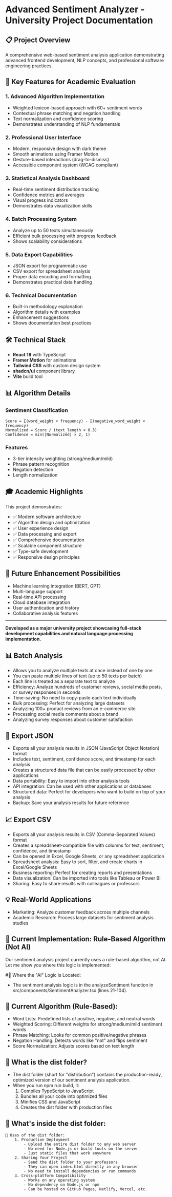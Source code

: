 # Advanced Sentiment Analyzer - University Project Documentation

## 📋 Project Overview

A comprehensive web-based sentiment analysis application demonstrating advanced frontend development, NLP concepts, and professional software engineering practices.

## 🎯 Key Features for Academic Evaluation

### 1. **Advanced Algorithm Implementation**
- Weighted lexicon-based approach with 60+ sentiment words
- Contextual phrase matching and negation handling
- Text normalization and confidence scoring
- Demonstrates understanding of NLP fundamentals

### 2. **Professional User Interface**
- Modern, responsive design with dark theme
- Smooth animations using Framer Motion
- Gesture-based interactions (drag-to-dismiss)
- Accessible component system (WCAG compliant)

### 3. **Statistical Analysis Dashboard**
- Real-time sentiment distribution tracking
- Confidence metrics and averages
- Visual progress indicators
- Demonstrates data visualization skills

### 4. **Batch Processing System**
- Analyze up to 50 texts simultaneously
- Efficient bulk processing with progress feedback
- Shows scalability considerations

### 5. **Data Export Capabilities**
- JSON export for programmatic use
- CSV export for spreadsheet analysis
- Proper data encoding and formatting
- Demonstrates practical data handling

### 6. **Technical Documentation**
- Built-in methodology explanation
- Algorithm details with examples
- Enhancement suggestions
- Shows documentation best practices

## 🛠️ Technical Stack

- **React 18** with TypeScript
- **Framer Motion** for animations
- **Tailwind CSS** with custom design system
- **shadcn/ui** component library
- **Vite** build tool

## 📊 Algorithm Details

### Sentiment Classification
```
Score = Σ(word_weight × frequency) - Σ(negative_word_weight × frequency)
Normalized = Score / (text_length × 0.3)
Confidence = min(|Normalized| × 2, 1)
```

### Features
- 3-tier intensity weighting (strong/medium/mild)
- Phrase pattern recognition
- Negation detection
- Length normalization

## 🎓 Academic Highlights

This project demonstrates:
- ✅ Modern software architecture
- ✅ Algorithm design and optimization
- ✅ User experience design
- ✅ Data processing and export
- ✅ Comprehensive documentation
- ✅ Scalable component structure
- ✅ Type-safe development
- ✅ Responsive design principles

## 🚀 Future Enhancement Possibilities

- Machine learning integration (BERT, GPT)
- Multi-language support
- Real-time API processing
- Cloud database integration
- User authentication and history
- Collaborative analysis features

---

**Developed as a major university project showcasing full-stack development capabilities and natural language processing implementation.**

## 📊 Batch Analysis

- Allows you to analyze multiple texts at once instead of one by one
- You can paste multiple lines of text (up to 50 texts per batch)
- Each line is treated as a separate text to analyze
- Efficiency: Analyze hundreds of customer reviews, social media posts, or survey responses in seconds
- Time-saving: No need to copy-paste each text individually
- Bulk processing: Perfect for analyzing large datasets
- Analyzing 100+ product reviews from an e-commerce site
- Processing social media comments about a brand
- Analyzing survey responses about customer satisfaction


## 📄 Export JSON

- Exports all your analysis results in JSON (JavaScript Object Notation) format
- Includes text, sentiment, confidence score, and timestamp for each analysis
- Creates a structured data file that can be easily processed by other applications
- Data portability: Easy to import into other analysis tools
- API integration: Can be used with other applications or databases
- Structured data: Perfect for developers who want to build on top of your analysis
- Backup: Save your analysis results for future reference


## 📈 Export CSV

- Exports all your analysis results in CSV (Comma-Separated Values) format
- Creates a spreadsheet-compatible file with columns for text, sentiment, confidence, and timestamp
- Can be opened in Excel, Google Sheets, or any spreadsheet application
- Spreadsheet analysis: Easy to sort, filter, and create charts in Excel/Google Sheets
- Business reporting: Perfect for creating reports and presentations
- Data visualization: Can be imported into tools like Tableau or Power BI
- Sharing: Easy to share results with colleagues or professors


## 💡 Real-World Applications

- Marketing: Analyze customer feedback across multiple channels
- Academic Research: Process large datasets for sentiment analysis studies


## 🤖 Current Implementation: Rule-Based Algorithm (Not AI)

Our sentiment analysis project currently uses a rule-based algorithm, not AI. Let me show you where this logic is implemented:

#📍 Where the "AI" Logic is Located:

- The sentiment analysis logic is in the analyzeSentiment function in src/components/SentimentAnalyzer.tsx (lines 21-104). 

## 🧠 Current Algorithm (Rule-Based):
- Word Lists: Predefined lists of positive, negative, and neutral words
- Weighted Scoring: Different weights for strong/medium/mild sentiment words
- Phrase Matching: Looks for common positive/negative phrases
- Negation Handling: Detects words like "not" and flips sentiment
- Score Normalization: Adjusts scores based on text length


## 📁 What is the dist folder?

- The dist folder (short for "distribution") contains the production-ready, optimized version of our sentiment analysis application.
- When you run npm run build, it:
  1. Compiles TypeScript to JavaScript
  2. Bundles all your code into optimized files
  3. Minifies CSS and JavaScript
  4. Creates the dist folder with production files

## 📂 What's inside the dist folder:
    🎯 Uses of the dist folder:
        1. Production Deployment
            - Upload the entire dist folder to any web server
            - No need for Node.js or build tools on the server
            - Just static files that work anywhere
        2. Sharing Your Project
            - Send the dist folder to your professors
            - They can open index.html directly in any browser
            - No need to install dependencies or run commands
        3. Cross-platform Compatibility
            - Works on any operating system
            - No dependency on Node.js or npm
            - Can be hosted on GitHub Pages, Netlify, Vercel, etc.
